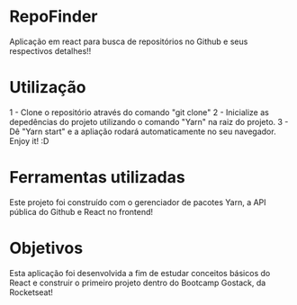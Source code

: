 # RepoFinder
Aplicação em react para busca de repositórios no Github e seus respectivos detalhes!!

# Utilização
1 - Clone o repositório através do comando "git clone"
2 - Inicialize as depedências do projeto utilizando o comando "Yarn" na raiz do projeto.
3 - Dê "Yarn start" e a apliação rodará automaticamente no seu navegador. Enjoy it! :D

# Ferramentas utilizadas
Este projeto foi construído com o gerenciador de pacotes Yarn, a API pública do Github e React no frontend!

# Objetivos
Esta aplicação foi desenvolvida a fim de estudar conceitos básicos do React e construir o primeiro projeto dentro do Bootcamp Gostack, da Rocketseat!
